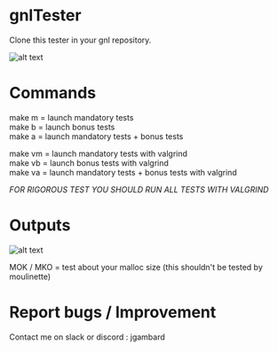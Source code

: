 # gnlTester

Clone this tester in your gnl repository.

![alt text](https://i.imgur.com/uupv1UH.png)

# Commands
make m = launch mandatory tests  
make b = launch bonus tests  
make a = launch mandatory tests + bonus tests 

make vm = launch mandatory tests with valgrind  
make vb = launch bonus tests with valgrind  
make va = launch mandatory tests + bonus tests with valgrind  


*FOR RIGOROUS TEST YOU SHOULD RUN ALL TESTS WITH VALGRIND*

# Outputs

![alt text](https://i.imgur.com/TghMNXL.png)

MOK / MKO = test about your malloc size (this shouldn't be tested by moulinette)  

# Report bugs / Improvement
Contact me on slack or discord : jgambard
